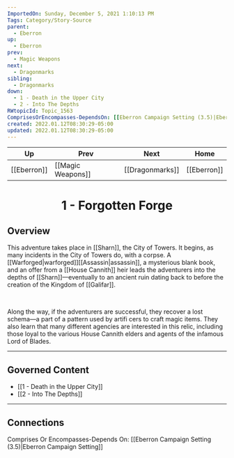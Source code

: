 ```yaml
---
ImportedOn: Sunday, December 5, 2021 1:10:13 PM
Tags: Category/Story-Source
parent:
  - Eberron
up:
  - Eberron
prev:
  - Magic Weapons
next:
  - Dragonmarks
sibling:
  - Dragonmarks
down:
  - 1 - Death in the Upper City
  - 2 - Into The Depths
RWtopicId: Topic_1563
ComprisesOrEncompasses-DependsOn: [[Eberron Campaign Setting (3.5)|Eberron Campaign Setting]]
created: 2022.01.12T08:30:29-05:00
updated: 2022.01.12T08:30:29-05:00
---
```


| Up | Prev | Next | Home |
|----|------|------|------|
| [[Eberron]] | [[Magic Weapons]] | [[Dragonmarks]] | [[Eberron]] |

# <center>1 - Forgotten Forge</center>

## Overview

This adventure takes place in [[Sharn]], the City of Towers. It begins, as many incidents in the City of Towers do, with a corpse. A [[Warforged|warforged]][[Assassin|assassin]], a mysterious blank book, and an offer from a [[House Cannith]] heir leads the adventurers into the depths of [[Sharn]]—eventually to an ancient ruin dating back to before the creation of the Kingdom of [[Galifar]].

 

Along the way, if the adventurers are successful, they recover a lost schema—a part of a pattern used by artifi cers to craft magic items. They also learn that many different agencies are interested in this relic, including those loyal to the various House Cannith elders and agents of the infamous Lord of Blades.


---
## Governed Content
- [[1 - Death in the Upper City]]
- [[2 - Into The Depths]]


---
## Connections
Comprises Or Encompasses-Depends On: [[Eberron Campaign Setting (3.5)|Eberron Campaign Setting]]
